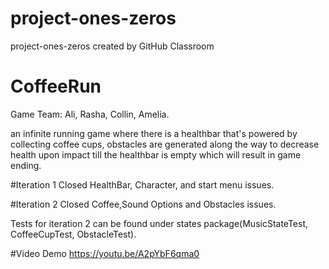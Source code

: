 # project-ones-zeros
project-ones-zeros created by GitHub Classroom

# CoffeeRun
Game Team: Ali, Rasha, Collin, Amelia.

an infinite running game where there is a healthbar that's powered by collecting coffee cups, obstacles are generated along the way 
to decrease health upon impact till the healthbar is empty which will result in game ending.

#Iteration 1
Closed HealthBar, Character, and start menu issues.

#Iteration 2
Closed Coffee,Sound Options and Obstacles issues.

Tests for iteration 2 can be found under states package(MusicStateTest, CoffeeCupTest, ObstacleTest).


#Video Demo
https://youtu.be/A2pYbF6qma0
